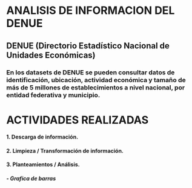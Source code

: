 # ANALISIS DE INFORMACION DEL DENUE
## DENUE  (Directorio Estadístico Nacional de Unidades Económicas)
### En los datasets de DENUE se pueden consultar datos de identificación, ubicación, actividad económica y tamaño de más de 5 millones de establecimientos a nivel nacional, por entidad federativa y municipio.

# ACTIVIDADES REALIZADAS
#### 1. Descarga de información.
#### 2. Limpieza / Transformación de información.
#### 3. Planteamientos / Análisis.
##### - Grafica de barras


